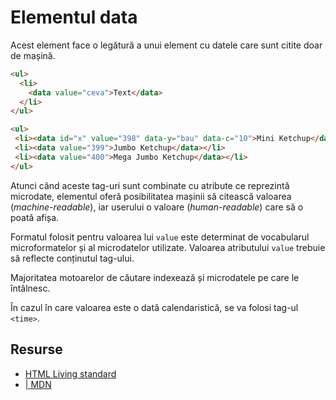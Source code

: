 # Elementul data

Acest element face o legătură a unui element cu datele care sunt citite doar de mașină.

```html
<ul>
  <li>
    <data value="ceva">Text</data>
  </li>
</ul>

<ul>
 <li><data id="x" value="398" data-y="bau" data-c="10">Mini Ketchup</data></li>
 <li><data value="399">Jumbo Ketchup</data></li>
 <li><data value="400">Mega Jumbo Ketchup</data></li>
</ul>
```

Atunci când aceste tag-uri sunt combinate cu atribute ce reprezintă microdate, elementul oferă posibilitatea mașinii să citească valoarea (*machine-readable*), iar userului o valoare (*human-readable*) care să o poată afișa.

Formatul folosit pentru valoarea lui `value` este determinat de vocabularul microformatelor și al microdatelor utilizate. Valoarea atributului `value` trebuie să reflecte conținutul tag-ului.

Majoritatea motoarelor de căutare indexează și microdatele pe care le întâlnesc.

În cazul în care valoarea este o dată calendaristică, se va folosi tag-ul `<time>`.

## Resurse

- [HTML Living standard](https://html.spec.whatwg.org/multipage/text-level-semantics.html#the-data-element)
- [<data> | MDN](https://developer.mozilla.org/en-US/docs/Web/HTML/Element/data)
